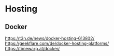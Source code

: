 Hosting
=======


## Docker 
https://t3n.de/news/docker-hosting-613802/
https://geekflare.com/de/docker-hosting-platforms/
https://timewarp.at/docker/
